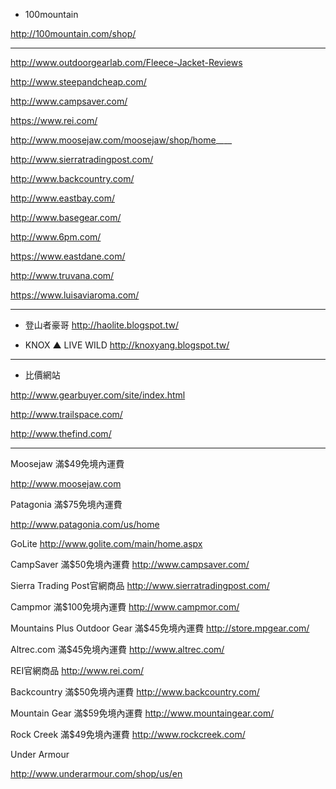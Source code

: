 


- 100mountain

http://100mountain.com/shop/

---
http://www.outdoorgearlab.com/Fleece-Jacket-Reviews  

http://www.steepandcheap.com/

http://www.campsaver.com/

https://www.rei.com/

http://www.moosejaw.com/moosejaw/shop/home____

http://www.sierratradingpost.com/

http://www.backcountry.com/

http://www.eastbay.com/

http://www.basegear.com/

http://www.6pm.com/

https://www.eastdane.com/

http://www.truvana.com/

https://www.luisaviaroma.com/

---
- 登山者豪哥
http://haolite.blogspot.tw/

- KNOX ▲ LIVE WILD
http://knoxyang.blogspot.tw/

---
- 比價網站

http://www.gearbuyer.com/site/index.html

http://www.trailspace.com/

http://www.thefind.com/

---

Moosejaw        滿$49免境內運費

http://www.moosejaw.com

Patagonia        滿$75免境內運費

http://www.patagonia.com/us/home

GoLite
http://www.golite.com/main/home.aspx

CampSaver     滿$50免境內運費
http://www.campsaver.com/

Sierra Trading Post官網商品
http://www.sierratradingpost.com/

Campmor       滿$100免境內運費
http://www.campmor.com/

Mountains Plus Outdoor Gear 滿$45免境內運費
http://store.mpgear.com/

Altrec.com      滿$45免境內運費
http://www.altrec.com/

REI官網商品
http://www.rei.com/

Backcountry     滿$50免境內運費
http://www.backcountry.com/

Mountain Gear  滿$59免境內運費
http://www.mountaingear.com/

Rock Creek       滿$49免境內運費
http://www.rockcreek.com/

Under Armour

http://www.underarmour.com/shop/us/en
